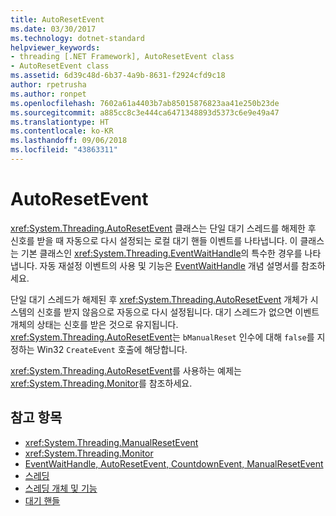 ```yaml
---
title: AutoResetEvent
ms.date: 03/30/2017
ms.technology: dotnet-standard
helpviewer_keywords:
- threading [.NET Framework], AutoResetEvent class
- AutoResetEvent class
ms.assetid: 6d39c48d-6b37-4a9b-8631-f2924cfd9c18
author: rpetrusha
ms.author: ronpet
ms.openlocfilehash: 7602a61a4403b7ab85015876823aa41e250b23de
ms.sourcegitcommit: a885cc8c3e444ca6471348893d5373c6e9e49a47
ms.translationtype: HT
ms.contentlocale: ko-KR
ms.lasthandoff: 09/06/2018
ms.locfileid: "43863311"
---
```

# <a name="autoresetevent"></a>AutoResetEvent
<xref:System.Threading.AutoResetEvent> 클래스는 단일 대기 스레드를 해제한 후 신호를 받을 때 자동으로 다시 설정되는 로컬 대기 핸들 이벤트를 나타냅니다. 이 클래스는 기본 클래스인 <xref:System.Threading.EventWaitHandle>의 특수한 경우를 나타냅니다. 자동 재설정 이벤트의 사용 및 기능은 [EventWaitHandle](../../../docs/standard/threading/eventwaithandle.md) 개념 설명서를 참조하세요.  
  
 단일 대기 스레드가 해제된 후 <xref:System.Threading.AutoResetEvent> 개체가 시스템의 신호를 받지 않음으로 자동으로 다시 설정됩니다. 대기 스레드가 없으면 이벤트 개체의 상태는 신호를 받은 것으로 유지됩니다. <xref:System.Threading.AutoResetEvent>는 `bManualReset` 인수에 대해 `false`를 지정하는 Win32 `CreateEvent` 호출에 해당합니다.  
  
 <xref:System.Threading.AutoResetEvent>를 사용하는 예제는 <xref:System.Threading.Monitor>를 참조하세요.  
  
## <a name="see-also"></a>참고 항목

- <xref:System.Threading.ManualResetEvent>  
- <xref:System.Threading.Monitor>  
- [EventWaitHandle, AutoResetEvent, CountdownEvent, ManualResetEvent](../../../docs/standard/threading/eventwaithandle-autoresetevent-countdownevent-manualresetevent.md)  
- [스레딩](../../../docs/standard/threading/index.md)  
- [스레딩 개체 및 기능](../../../docs/standard/threading/threading-objects-and-features.md)  
- [대기 핸들](https://msdn.microsoft.com/library/48d10b6f-5fd7-407c-86ab-0179aef72489)
